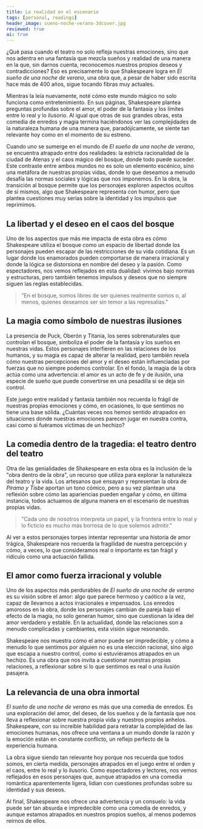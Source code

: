 ```yaml
---
title: La realidad en el escenario
tags: [personal, readings]
header_image: sueno-noche-verano-3dcover.jpg
reviewed: true
ai: true
---
```


¿Qué pasa cuando el teatro no solo refleja nuestras emociones, sino que nos adentra en una fantasía que mezcla sueños y realidad de una manera en la que, sin darnos cuenta, reconocemos nuestros propios deseos y contradicciones? Eso es precisamente lo que Shakespeare logra en *El sueño de una noche de verano*, una obra que, a pesar de haber sido escrita hace más de 400 años, sigue tocando fibras muy actuales.

Mientras la leía nuevamente, noté cómo este mundo mágico no solo funciona como entretenimiento.<!-- excerpt-end --> En sus páginas, Shakespeare plantea preguntas profundas sobre el amor, el poder de la fantasía y los límites entre lo real y lo ilusorio. Al igual que otras de sus grandes obras, esta comedia de enredos y magia termina haciéndonos ver las complejidades de la naturaleza humana de una manera que, paradójicamente, se siente tan relevante hoy como en el momento de su estreno.

Cuando uno se sumerge en el mundo de *El sueño de una noche de verano*, se encuentra atrapado entre dos realidades: la estricta racionalidad de la ciudad de Atenas y el caos mágico del bosque, donde todo puede suceder. Este contraste entre ambos mundos no es solo un elemento escénico, sino una metáfora de nuestras propias vidas, donde lo que deseamos a menudo desafía las normas sociales y lógicas que nos imponemos. En la obra, la transición al bosque permite que los personajes exploren aspectos ocultos de sí mismos, algo que Shakespeare representa con humor, pero que plantea cuestiones muy serias sobre la identidad y los impulsos que reprimimos.

## La libertad y el deseo en el caos del bosque
Uno de los aspectos que más me impacta de esta obra es cómo Shakespeare utiliza el bosque como un espacio de libertad donde los personajes pueden escapar de las restricciones de su vida cotidiana. Es un lugar donde los enamorados pueden comportarse de manera irracional y donde la lógica se distorsiona en nombre del deseo y la pasión. Como espectadores, nos vemos reflejados en esta dualidad: vivimos bajo normas y estructuras, pero también tenemos impulsos y deseos que no siempre siguen las reglas establecidas.

> "En el bosque, somos libres de ser quienes realmente somos o, al menos, quienes deseamos ser sin temor a las represalias."

## La magia como símbolo de nuestras ilusiones
La presencia de Puck, Oberón y Titania, los seres sobrenaturales que controlan el bosque, simboliza el poder de la fantasía y los sueños en nuestras vidas. Estos personajes interfieren en las relaciones de los humanos, y su magia es capaz de alterar la realidad, pero también revela cómo nuestras percepciones del amor y el deseo están influenciadas por fuerzas que no siempre podemos controlar. En el fondo, la magia de la obra actúa como una advertencia: el amor es un acto de fe y de ilusión, una especie de sueño que puede convertirse en una pesadilla si se deja sin control.

Este juego entre realidad y fantasía también nos recuerda lo frágil de nuestras propias emociones y cómo, en ocasiones, lo que sentimos no tiene una base sólida. ¿Cuántas veces nos hemos sentido atrapados en situaciones donde nuestras emociones parecen jugar en nuestra contra, casi como si fuéramos víctimas de un hechizo?

## La comedia dentro de la tragedia: el teatro dentro del teatro
Otra de las genialidades de Shakespeare en esta obra es la inclusión de la "obra dentro de la obra", un recurso que utiliza para explorar la naturaleza del teatro y la vida. Los artesanos que ensayan y representan la obra de *Píramo y Tisbe* aportan un tono cómico, pero a su vez plantean una reflexión sobre cómo las apariencias pueden engañar y cómo, en última instancia, todos actuamos de alguna manera en el escenario de nuestras propias vidas.

> "Cada uno de nosotros interpreta un papel, y la frontera entre lo real y lo ficticio es mucho más borrosa de lo que solemos admitir."

Al ver a estos personajes torpes intentar representar una historia de amor trágica, Shakespeare nos recuerda la fragilidad de nuestra percepción y cómo, a veces, lo que consideramos real o importante es tan frágil y ridículo como una actuación fallida.

## El amor como fuerza irracional y voluble
Uno de los aspectos más perdurables de *El sueño de una noche de verano* es su visión sobre el amor: algo que parece hermoso y caótico a la vez, capaz de llevarnos a actos irracionales e impensados. Los enredos amorosos en la obra, donde los personajes cambian de pareja bajo el efecto de la magia, no solo generan humor, sino que cuestionan la idea del amor verdadero y estable. En la actualidad, donde las relaciones son a menudo complicadas y cambiantes, esta visión sigue resonando.

Shakespeare nos muestra cómo el amor puede ser impredecible, y cómo a menudo lo que sentimos por alguien no es una elección racional, sino algo que escapa a nuestro control, como si estuviéramos atrapados en un hechizo. Es una obra que nos invita a cuestionar nuestras propias relaciones, a reflexionar sobre si lo que sentimos es real o una ilusión pasajera.

## La relevancia de una obra inmortal
*El sueño de una noche de verano* es más que una comedia de enredos. Es una exploración del amor, del deseo, de los sueños y de la fantasía que nos lleva a reflexionar sobre nuestra propia vida y nuestros propios anhelos. Shakespeare, con su increíble habilidad para retratar la complejidad de las emociones humanas, nos ofrece una ventana a un mundo donde la razón y la emoción están en constante conflicto, un reflejo perfecto de la experiencia humana.

La obra sigue siendo tan relevante hoy porque nos recuerda que todos somos, en cierta medida, personajes atrapados en el juego entre el orden y el caos, entre lo real y lo ilusorio. Como espectadores y lectores, nos vemos reflejados en esos personajes que, aunque atrapados en una comedia romántica aparentemente ligera, lidian con cuestiones profundas sobre su identidad y sus deseos.

Al final, Shakespeare nos ofrece una advertencia y un consuelo: la vida puede ser tan absurda e impredecible como una comedia de enredos, y aunque estamos atrapados en nuestros propios sueños, al menos podemos reírnos de ellos.


